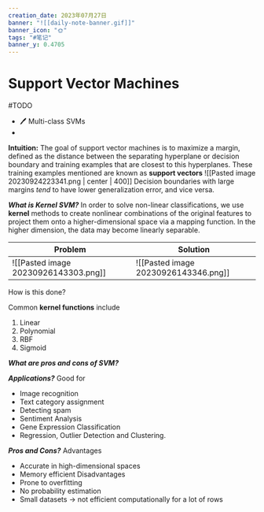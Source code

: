 ```yaml
---
creation_date: 2023年07月27日
banner: "![[daily-note-banner.gif]]"
banner_icon: "🌞"
tags: "#笔记"
banner_y: 0.4705
---
```


# Support Vector Machines
#TODO 
- 🖊 Multi-class SVMs
- 

**Intuition:** The goal of support vector machines is to maximize a margin, defined as the distance between the separating hyperplane or decision boundary and training examples that are closest to this hyperplanes. These training examples mentioned are known as **support vectors**
![[Pasted image 20230924223341.png | center | 400]]
Decision boundaries with large margins *tend* to have lower generalization error, and vice versa.

***What is Kernel SVM?*** In order to solve non-linear classifications, we use **kernel** methods to create nonlinear combinations of the original features to project them onto a higher-dimensional space via a mapping function. In the higher dimension, the data may become linearly separable.

| Problem | Solution  |
| ------- | ---------- |
|     ![[Pasted image 20230926143303.png]]    |     ![[Pasted image 20230926143346.png]]       |

How is this done? 


Common **kernel functions** include 
1. Linear
2. Polynomial
3. RBF
4. Sigmoid



***What are pros and cons of SVM?***



***Applications?*** Good for
- Image recognition
- Text category assignment
- Detecting spam
- Sentiment Analysis
- Gene Expression Classification
- Regression, Outlier Detection and Clustering.

***Pros and Cons?***
Advantages
- Accurate in high-dimensional spaces
- Memory efficient
Disadvantages
- Prone to overfitting
- No probability estimation
- Small datasets -> not efficient computationally for a lot of rows